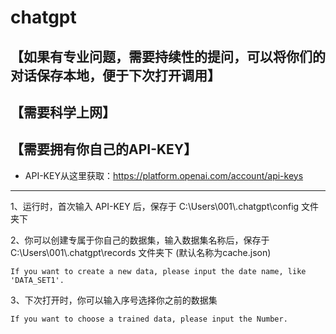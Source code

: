 # chatgpt

【如果有专业问题，需要持续性的提问，可以将你们的对话保存本地，便于下次打开调用】
---

【需要科学上网】
---

【需要拥有你自己的API-KEY】
---
- API-KEY从这里获取：https://platform.openai.com/account/api-keys


---
1、运行时，首次输入 API-KEY 后，保存于 C:\Users\001\\.chatgpt\config 文件夹下

2、你可以创建专属于你自己的数据集，输入数据集名称后，保存于 C:\Users\001\\.chatgpt\records 文件夹下 (默认名称为cache.json)
    
    If you want to create a new data, please input the date name, like 'DATA_SET1'.

3、下次打开时，你可以输入序号选择你之前的数据集

    If you want to choose a trained data, please input the Number.
